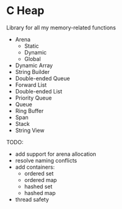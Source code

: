 # C Heap
Library for all my memory-related functions 

- Arena
  - Static
  - Dynamic
  - Global
- Dynamic Array
- String Builder
- Double-ended Queue
- Forward List 
- Double-ended List
- Priority Queue
- Queue
- Ring Buffer
- Span
- Stack
- String View

TODO: 
- add support for arena allocation
- resolve naming conflicts
- add containers:
  - ordered set
  - ordered map
  - hashed set
  - hashed map
- thread safety
